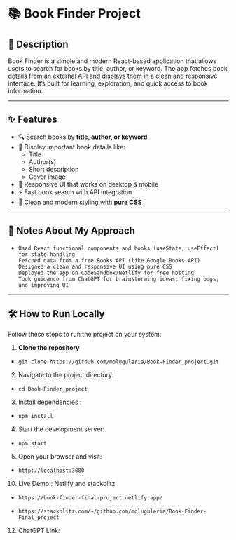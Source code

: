 # 📚 Book Finder Project

## 📖 Description
Book Finder is a simple and modern React-based application that allows users to search for books by title, author, or keyword. The app fetches book details from an external API and displays them in a clean and responsive interface. It’s built for learning, exploration, and quick access to book information.

---
## ✨ Features
- 🔍 Search books by **title, author, or keyword**
- 📄 Display important book details like:
  - Title
  - Author(s)
  - Short description
  - Cover image
- 📱 Responsive UI that works on desktop & mobile
- ⚡ Fast book search with API integration
- 🎨 Clean and modern styling with **pure CSS**

---
## 📝 Notes About My Approach
-     Used React functional components and hooks (useState, useEffect) for state handling
      Fetched data from a free Books API (like Google Books API)
      Designed a clean and responsive UI using pure CSS
      Deployed the app on CodeSandbox/Netlify for free hosting
      Took guidance from ChatGPT for brainstorming ideas, fixing bugs, and improving UI
---

## 🛠️ How to Run Locally
Follow these steps to run the project on your system:

1. **Clone the repository**
-     git clone https://github.com/moluguleria/Book-Finder_project.git
   
2. Navigate to the project directory:
-     cd Book-Finder_project
   
3. Install dependencies :
-     npm install
  
4. Start the development server:
-     npm start
  
5. Open your browser and visit:
-     http://localhost:3000

10. Live Demo : Netlify and stackblitz
-     https://book-finder-final-project.netlify.app/
-     https://stackblitz.com/~/github.com/moluguleria/Book-Finder-Final_project
  
12. ChatGPT Link: 


